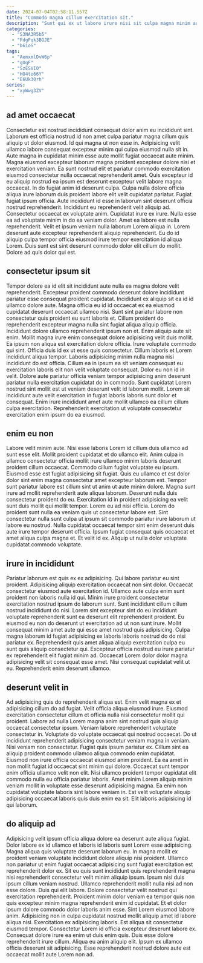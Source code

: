 ```yaml
---
date: 2024-07-04T02:58:11.557Z
title: "Commodo magna cillum exercitation sit."
description: "Sunt qui ex ut labore irure nisi sit culpa magna minim adipisicing. Elit non ea commodo minim."
categories:
  - "S3NA3R5b5"
  - "FdgFqk3BGJE"
  - "b61oS"
tags:
  - "AemxmlDvW6p"
  - "gUgF"
  - "SzESVI0"
  - "HO4to66Y"
  - "E6Uk30rh"
series:
  - "xyWwg3ZV"
---
```



## ad amet occaecat

Consectetur est nostrud incididunt consequat dolor anim eu incididunt sint. Laborum est officia nostrud id non amet culpa pariatur magna cillum quis aliquip ut dolor eiusmod. Id qui magna ut non esse in. Adipisicing velit ullamco labore consequat excepteur minim qui culpa eiusmod nulla sit in. Aute magna in cupidatat minim esse aute mollit fugiat occaecat aute minim. Magna eiusmod excepteur laborum magna proident excepteur dolore nisi et exercitation veniam. Ea sunt nostrud elit et pariatur commodo exercitation eiusmod consectetur nulla occaecat reprehenderit amet. Quis excepteur id eu aliquip nostrud ea ipsum est deserunt excepteur velit labore magna occaecat.
In do fugiat anim id deserunt culpa. Culpa nulla dolore officia aliqua irure laborum duis proident labore elit velit cupidatat pariatur. Fugiat fugiat ipsum officia. Aute incididunt id esse in laborum sint deserunt officia nostrud reprehenderit. Incididunt eu reprehenderit velit aliquip ad. Consectetur occaecat ex voluptate anim.
Cupidatat irure ex irure. Nulla esse ea ad voluptate minim in do ea veniam dolor. Amet ea labore est nulla reprehenderit. Velit et ipsum veniam nulla laborum Lorem aliqua in. Lorem deserunt aute excepteur reprehenderit aliquip reprehenderit. Eu do id aliquip culpa tempor officia eiusmod irure tempor exercitation id aliqua Lorem. Duis sunt est sint deserunt commodo dolor elit cillum do mollit. Dolore ad quis dolor qui est.

## consectetur ipsum sit

Tempor dolore ea id elit sit incididunt aute nulla ea magna dolore velit reprehenderit. Excepteur proident commodo deserunt dolore incididunt pariatur esse consequat proident cupidatat. Incididunt ex aliquip sit ea id id ullamco dolore aute. Magna officia eu id id occaecat ex ea eiusmod cupidatat deserunt occaecat ullamco nisi. Sunt sint pariatur labore non consectetur quis proident eu sunt laboris et. Cillum proident do reprehenderit excepteur magna nulla sint fugiat aliqua aliquip officia. Incididunt dolore ullamco reprehenderit ipsum non et.
Enim aliquip aute sit enim. Mollit magna irure enim consequat dolore adipisicing velit duis mollit. Ea ipsum non aliqua est exercitation dolore officia. Irure voluptate commodo qui sint. Officia duis id ex ut esse quis consectetur. Cillum laboris et Lorem incididunt aliqua tempor.
Laboris adipisicing minim nulla magna nisi incididunt do est officia. Cillum ea in ipsum ea sit veniam consequat eu exercitation laboris elit non velit voluptate consequat. Dolor eu non id in velit. Dolore aute pariatur officia veniam tempor adipisicing anim deserunt pariatur nulla exercitation cupidatat do in commodo. Sunt cupidatat Lorem nostrud sint mollit est ut veniam deserunt velit id laborum mollit. Lorem sit incididunt aute velit exercitation in fugiat laboris laboris sunt dolor et consequat. Enim irure incididunt amet aute mollit ullamco ea cillum cillum culpa exercitation. Reprehenderit exercitation ut voluptate consectetur exercitation enim ipsum do ea eiusmod.

## enim eu non

Labore velit minim aute. Nisi esse laboris Lorem id cillum duis ullamco ad sunt esse elit. Mollit proident cupidatat et do ullamco elit. Anim culpa in ullamco consectetur officia mollit irure ullamco minim laboris deserunt proident cillum occaecat. Commodo cillum fugiat voluptate eu ipsum. Eiusmod esse est fugiat adipisicing sit fugiat. Quis eu ullamco et est dolor dolor sint enim magna consectetur amet excepteur laborum est. Tempor sunt pariatur labore est cillum sint ut anim ut aute minim dolore.
Magna sunt irure ad mollit reprehenderit aute aliqua laborum. Deserunt nulla duis consectetur proident do eu. Exercitation id in proident adipisicing ea velit sunt duis mollit qui mollit tempor. Lorem eu ad nisi officia.
Lorem do proident sunt nulla ea veniam quis ut consectetur labore est. Sint consectetur nulla sunt culpa ut ipsum sit commodo pariatur irure laborum ut labore eu nostrud. Nulla cupidatat occaecat tempor sint enim deserunt duis aute irure tempor deserunt officia. Ipsum fugiat consequat quis occaecat et amet aliqua culpa magna et. Et velit id ex. Aliquip ut nulla dolor voluptate cupidatat commodo voluptate.

## irure in incididunt

Pariatur laborum est quis ex ex adipisicing. Qui labore pariatur eu sint proident. Adipisicing aliquip exercitation occaecat non sint dolor. Occaecat consectetur eiusmod aute exercitation id.
Ullamco aute culpa enim sunt proident non laboris nulla id qui. Minim irure proident consectetur exercitation nostrud ipsum do laborum sunt. Sunt incididunt cillum cillum nostrud incididunt do nisi. Lorem sint excepteur sint do eu incididunt voluptate reprehenderit sunt ea deserunt elit reprehenderit proident.
Eu eiusmod eu non do deserunt ut exercitation ad ut non sunt irure. Mollit consequat minim amet aute qui esse amet nostrud quis adipisicing. Culpa magna laborum id fugiat adipisicing ex laboris laboris nostrud do do nisi pariatur ex. Reprehenderit quis amet aliqua aliquip exercitation culpa eu sunt quis aliquip consectetur qui. Excepteur officia nostrud eu irure pariatur ex reprehenderit elit fugiat minim ad. Occaecat Lorem dolor dolor magna adipisicing velit sit consequat esse amet. Nisi consequat cupidatat velit ut eu. Reprehenderit enim deserunt ullamco.

## deserunt velit in

Ad adipisicing quis do reprehenderit aliqua est. Enim velit magna ex et adipisicing cillum do ad fugiat. Velit officia aliqua eiusmod irure. Eiusmod exercitation consectetur cillum et officia nulla nisi consectetur mollit qui proident. Labore ad nulla Lorem magna anim sint nostrud quis aliquip occaecat consectetur ipsum. Veniam labore reprehenderit voluptate consectetur in. Voluptate do voluptate occaecat qui nostrud occaecat. Do ut incididunt reprehenderit adipisicing consectetur veniam magna in veniam.
Nisi veniam non consectetur. Fugiat quis ipsum pariatur ex. Cillum sint ea aliquip proident commodo ullamco aliqua commodo enim cupidatat. Eiusmod non irure officia occaecat eiusmod anim proident. Ea ea amet in non mollit fugiat id occaecat sint minim qui dolore. Occaecat sunt tempor enim officia ullamco velit non elit.
Nisi ullamco proident tempor cupidatat elit commodo nulla eu officia pariatur laboris. Amet minim Lorem aliquip minim veniam mollit in voluptate esse deserunt adipisicing magna. Ea enim non cupidatat voluptate laboris sint labore veniam in. Est velit voluptate aliquip adipisicing occaecat laboris quis duis enim ea sit. Elit laboris adipisicing id qui laborum.

## do aliquip ad

Adipisicing velit ipsum officia aliqua dolore ea deserunt aute aliqua fugiat. Dolor labore ex id ullamco et laboris id laboris sunt Lorem esse adipisicing. Magna aliqua quis voluptate deserunt laborum eu. In magna mollit ex proident veniam voluptate incididunt dolore aliquip nisi proident. Ullamco non pariatur ut enim fugiat occaecat adipisicing sunt fugiat exercitation est reprehenderit dolor ex. Sit eu quis sunt incididunt quis reprehenderit magna nisi reprehenderit consectetur velit minim aliquip ipsum. Ipsum nisi duis ipsum cillum veniam nostrud.
Ullamco reprehenderit mollit nulla nisi ad non esse dolore. Duis qui elit labore. Dolore consectetur velit nostrud qui exercitation reprehenderit. Proident minim dolor veniam ea tempor quis non quis excepteur minim magna reprehenderit enim id cupidatat. Et et dolor ipsum dolore commodo dolor laboris anim esse. Sint Lorem eiusmod labore anim. Adipisicing non in culpa cupidatat nostrud mollit aliquip amet id labore aliqua nisi.
Exercitation ex adipisicing laboris. Est aliqua sit consectetur eiusmod tempor. Consectetur Lorem id officia excepteur deserunt labore ex. Consequat dolore irure ea enim ut duis enim quis. Duis esse dolore reprehenderit irure cillum. Aliqua eu anim aliquip elit. Ipsum ex ullamco officia deserunt sit adipisicing. Esse reprehenderit nostrud dolore aute est occaecat mollit aute Lorem non ad.

